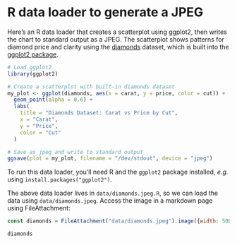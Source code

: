 # R data loader to generate a JPEG

Here’s an R data loader that creates a scatterplot using ggplot2, then writes the chart to standard output as a JPEG. The scatterplot shows patterns for diamond price and clarity using the [diamonds](https://ggplot2.tidyverse.org/reference/diamonds.html) dataset, which is built into the [ggplot2 package](https://ggplot2.tidyverse.org/).

```r
# Load ggplot2
library(ggplot2)

# Create a scatterplot with built-in diamonds dataset
my_plot <- ggplot(diamonds, aes(x = carat, y = price, color = cut)) +
  geom_point(alpha = 0.6) +
  labs(
    title = "Diamonds Dataset: Carat vs Price by Cut",
    x = "Carat",
    y = "Price",
    color = "Cut"
  )

# Save as jpeg and write to standard output
ggsave(plot = my_plot, filename = "/dev/stdout", device = "jpeg")
```

<div class="note">

To run this data loader, you’ll need R and the `ggplot2` package installed, _e.g._ using `install.packages("ggplot2")`.

</div>

The above data loader lives in `data/diamonds.jpeg.R`, so we can load the data using `data/diamonds.jpeg`. Access the image in a markdown page using FileAttachment:

```js echo
const diamonds = FileAttachment("data/diamonds.jpeg").image({width: 500});
```

```js echo
diamonds
```
